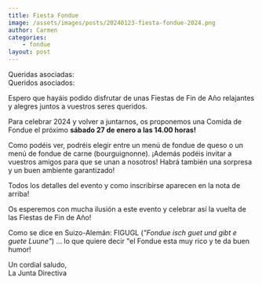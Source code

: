 ```yaml
---
title: Fiesta Fondue
image: /assets/images/posts/20240123-fiesta-fondue-2024.png
author: Carmen
categories:
    - fondue
layout: post
---
```

  
Queridas asociadas:  
Queridos asociados:  
  
Espero que hayáis podido disfrutar de unas Fiestas de Fin de Año relajantes y alegres juntos a vuestros seres queridos.  
  
Para celebrar 2024 y volver a juntarnos, os proponemos una Comida de Fondue el próximo **sábado 27 de enero a las 14.00 horas!**   
  
Como podéis ver, podréis elegir entre un menú de fondue de queso o un menú de fondue de carne (bourguignonne). ¡Además podéis invitar a vuestros amigos para que se unan a nosotros! Habrá también una sorpresa y un buen ambiente garantizado!  
  
Todos los detalles del evento y como inscribirse aparecen en la nota de arriba!  
  
Os esperemos con mucha ilusión a este evento y celebrar así la vuelta de las Fiestas de Fin de Año!  
  
Como se dice en Suizo-Alemán: FIGUGL (_"Fondue isch guet und gibt e guete Luune"_) ... lo que quiere decir "el Fondue esta muy rico y te da buen humor!  
  
Un cordial saludo,  
La Junta Directiva  
  
<br>

